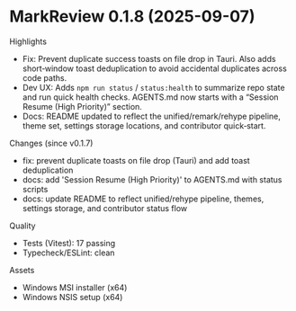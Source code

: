 # MarkReview 0.1.8 (2025-09-07)

Highlights
- Fix: Prevent duplicate success toasts on file drop in Tauri. Also adds short‑window toast deduplication to avoid accidental duplicates across code paths.
- Dev UX: Adds `npm run status` / `status:health` to summarize repo state and run quick health checks. AGENTS.md now starts with a “Session Resume (High Priority)” section.
- Docs: README updated to reflect the unified/remark/rehype pipeline, theme set, settings storage locations, and contributor quick‑start.

Changes (since v0.1.7)
- fix: prevent duplicate toasts on file drop (Tauri) and add toast deduplication
- docs: add 'Session Resume (High Priority)' to AGENTS.md with status scripts
- docs: update README to reflect unified/rehype pipeline, themes, settings storage, and contributor status flow

Quality
- Tests (Vitest): 17 passing
- Typecheck/ESLint: clean

Assets
- Windows MSI installer (x64)
- Windows NSIS setup (x64)

